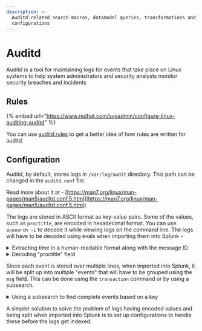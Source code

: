 ```yaml
---
description: >-
  Auditd-related search macros, datamodel queries, transformations and
  configurations
---
```


# Auditd

Auditd is a tool for maintaining logs for events that take place on Linux systems to help system administrators and security analysts monitor security breaches and incidents

## Rules

{% embed url="https://www.redhat.com/sysadmin/configure-linux-auditing-auditd" %}

You can use [auditd.rules](https://github.com/Neo23x0/auditd/blob/master/audit.rules) to get a better idea of how rules are written for auditd.

## Configuration

Auditd, by default, stores logs in `/var/log/audit` directory. This path can be changed in the `auditd.conf`  file.&#x20;

Read more about it at - [https://man7.org/linux/man-pages/man5/auditd.conf.5.html](https://man7.org/linux/man-pages/man5/auditd.conf.5.html)

The logs are stored in ASCII format as key-value pairs. Some of the values, such as `proctitle`, are encoded in hexadecimal format. You can use `ausearch -i` to decode it while viewing logs on the command line. The logs will have to be decoded using evals when importing them into Splunk -

<details>

<summary>Extracting time in a human-readable format along with the message ID</summary>

<pre class="language-splunk-spl"><code class="lang-splunk-spl">| rex field = msg "(?&#x3C;unixtime>\\d{10}\.\\d{3})"
<strong>| rex field = msg ":(?&#x3C;msg_id>\\d{6})"
</strong>| eval readable_time = strftime(unixtime, "%Y-%m-%d %H:%M:%S.%Q")
</code></pre>

</details>

<details>

<summary>Decoding "proctitle" field</summary>

```splunk-spl
| eval process_title = urldecode(replace(proctitle,"([0-9A-F]{2})","%\1"))
```

</details>

Since each event is stored over multiple lines, when imported into Splunk, it will be split up into multiple "events" that will have to be grouped using the `msg` field. This can be done using the `transaction` command or by using a subsearch.&#x20;

<details>

<summary>Using a subsearch to find complete events based on a key</summary>

```splunk-spl
index = auditd
| search [
    index = auditd
    | search key = <key_name>
    | fields msg
    | format ]
```

</details>

A simpler solution to solve the problem of logs having encoded values and being split when imported into Splunk is to set up configurations to handle these before the logs get indexed.
